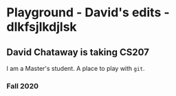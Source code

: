 # Playground - David's edits -dlkfsjlkdjlsk
## David Chataway is taking CS207

I am a Master's student.
A place to play with `git`.

### Fall 2020
